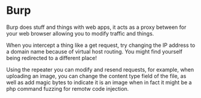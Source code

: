 # Burp

Burp does stuff and things with web apps, it acts as a proxy between for your web browser allowing you to modify traffic and things.

When you intercept a thing like a get request, try changing the IP address to a domain name because of virtual host routing. You might find yourself being redirected to a different place!

Using the repeater you can modify and resend requests, for example, when uploading an image, you can change the content type field of the file, as well as add magic bytes to indicate it is an image when in fact it might be a php command fuzzing for remotw code injection.
